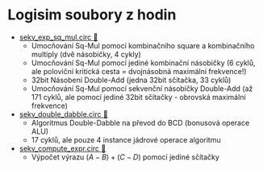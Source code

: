# Logisim soubory z hodin

- [sekv_exp_sq_mul.circ :paperclip:](../logisim/sekv_exp_sq_mul.circ)
  - Umocňování Sq-Mul pomocí kombinačního square a kombinačního multiply (dvě násobičky, 4 cykly)
  - Umocňování Sq-Mul pomocí jediné kombinační násobičky (6 cyklů, ale poloviční kritická cesta = dvojnásobná maximální frekvence!)
  - 32bit Násobení Double-Add (jedna 32bit sčítačka, 33 cyklů)
  - Umocňování Sq-Mul pomocí sekvenční násobičky Double-Add (až 171 cyklů, ale pomocí jediné 32bit sčítačky - obrovská maximální frekvence)
- [sekv_double_dabble.circ :paperclip:](../logisim/sekv_double_dabble.circ)
  - Algoritmus Double-Dabble na převod do BCD (bonusová operace ALU)
  - 17 cyklů, ale pouze 4 instance jádrové operace algoritmu
- [sekv_compute_expr.circ :paperclip:](../logisim/sekv_compute_expr.circ)
  - Výpočet výrazu $(A-B)+(C-D)$ pomocí jediné sčítačky
  